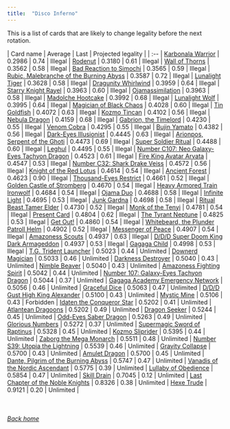 ```yaml
---
title:  "Disco Inferno"
---
```


This is a list of cards that are likely to change legality before the next rotation.

| Card name | Average | Last | Projected legality |
| :-- |
[Karbonala Warrior](https://db.ygoprodeck.com/card/?search=Karbonala%20Warrior) | 0.2986 | 0.74 | Illegal |
[Rodenut](https://db.ygoprodeck.com/card/?search=Rodenut) | 0.3180 | 0.61 | Illegal |
[Wall of Thorns](https://db.ygoprodeck.com/card/?search=Wall%20of%20Thorns) | 0.3562 | 0.58 | Illegal |
[Bad Reaction to Simochi](https://db.ygoprodeck.com/card/?search=Bad%20Reaction%20to%20Simochi) | 0.3565 | 0.59 | Illegal |
[Rubic, Malebranche of the Burning Abyss](https://db.ygoprodeck.com/card/?search=Rubic,%20Malebranche%20of%20the%20Burning%20Abyss) | 0.3587 | 0.72 | Illegal |
[Lunalight Tiger](https://db.ygoprodeck.com/card/?search=Lunalight%20Tiger) | 0.3628 | 0.58 | Illegal |
[Dragunity Whirlwind](https://db.ygoprodeck.com/card/?search=Dragunity%20Whirlwind) | 0.3959 | 0.64 | Illegal |
[Starry Knight Rayel](https://db.ygoprodeck.com/card/?search=Starry%20Knight%20Rayel) | 0.3963 | 0.60 | Illegal |
[Ojamassimilation](https://db.ygoprodeck.com/card/?search=Ojamassimilation) | 0.3963 | 0.58 | Illegal |
[Madolche Hootcake](https://db.ygoprodeck.com/card/?search=Madolche%20Hootcake) | 0.3992 | 0.68 | Illegal |
[Lunalight Wolf](https://db.ygoprodeck.com/card/?search=Lunalight%20Wolf) | 0.3995 | 0.64 | Illegal |
[Magician of Black Chaos](https://db.ygoprodeck.com/card/?search=Magician%20of%20Black%20Chaos) | 0.4028 | 0.60 | Illegal |
[Tin Goldfish](https://db.ygoprodeck.com/card/?search=Tin%20Goldfish) | 0.4072 | 0.63 | Illegal |
[Kozmo Tincan](https://db.ygoprodeck.com/card/?search=Kozmo%20Tincan) | 0.4102 | 0.56 | Illegal |
[Nebula Dragon](https://db.ygoprodeck.com/card/?search=Nebula%20Dragon) | 0.4159 | 0.68 | Illegal |
[Gabrion, the Timelord](https://db.ygoprodeck.com/card/?search=Gabrion,%20the%20Timelord) | 0.4230 | 0.55 | Illegal |
[Venom Cobra](https://db.ygoprodeck.com/card/?search=Venom%20Cobra) | 0.4295 | 0.55 | Illegal |
[Bujin Yamato](https://db.ygoprodeck.com/card/?search=Bujin%20Yamato) | 0.4382 | 0.56 | Illegal |
[Dark-Eyes Illusionist](https://db.ygoprodeck.com/card/?search=Dark-Eyes%20Illusionist) | 0.4445 | 0.63 | Illegal |
[Arionpos, Serpent of the Ghoti](https://db.ygoprodeck.com/card/?search=Arionpos,%20Serpent%20of%20the%20Ghoti) | 0.4473 | 0.69 | Illegal |
[Super Soldier Ritual](https://db.ygoprodeck.com/card/?search=Super%20Soldier%20Ritual) | 0.4488 | 0.60 | Illegal |
[Leghul](https://db.ygoprodeck.com/card/?search=Leghul) | 0.4495 | 0.55 | Illegal |
[Number C107: Neo Galaxy-Eyes Tachyon Dragon](https://db.ygoprodeck.com/card/?search=Number%20C107:%20Neo%20Galaxy-Eyes%20Tachyon%20Dragon) | 0.4523 | 0.61 | Illegal |
[Fire King Avatar Arvata](https://db.ygoprodeck.com/card/?search=Fire%20King%20Avatar%20Arvata) | 0.4547 | 0.53 | Illegal |
[Number C32: Shark Drake Veiss](https://db.ygoprodeck.com/card/?search=Number%20C32:%20Shark%20Drake%20Veiss) | 0.4572 | 0.56 | Illegal |
[Knight of the Red Lotus](https://db.ygoprodeck.com/card/?search=Knight%20of%20the%20Red%20Lotus) | 0.4614 | 0.54 | Illegal |
[Ancient Forest](https://db.ygoprodeck.com/card/?search=Ancient%20Forest) | 0.4623 | 0.90 | Illegal |
[Thousand-Eyes Restrict](https://db.ygoprodeck.com/card/?search=Thousand-Eyes%20Restrict) | 0.4661 | 0.52 | Illegal |
[Golden Castle of Stromberg](https://db.ygoprodeck.com/card/?search=Golden%20Castle%20of%20Stromberg) | 0.4670 | 0.54 | Illegal |
[Heavy Armored Train Ironwolf](https://db.ygoprodeck.com/card/?search=Heavy%20Armored%20Train%20Ironwolf) | 0.4684 | 0.54 | Illegal |
[Ojama Duo](https://db.ygoprodeck.com/card/?search=Ojama%20Duo) | 0.4688 | 0.58 | Illegal |
[Infinite Light](https://db.ygoprodeck.com/card/?search=Infinite%20Light) | 0.4695 | 0.53 | Illegal |
[Junk Gardna](https://db.ygoprodeck.com/card/?search=Junk%20Gardna) | 0.4698 | 0.58 | Illegal |
[Ritual Beast Tamer Elder](https://db.ygoprodeck.com/card/?search=Ritual%20Beast%20Tamer%20Elder) | 0.4730 | 0.52 | Illegal |
[Monk of the Tenyi](https://db.ygoprodeck.com/card/?search=Monk%20of%20the%20Tenyi) | 0.4781 | 0.54 | Illegal |
[Present Card](https://db.ygoprodeck.com/card/?search=Present%20Card) | 0.4804 | 0.62 | Illegal |
[The Tyrant Neptune](https://db.ygoprodeck.com/card/?search=The%20Tyrant%20Neptune) | 0.4825 | 0.53 | Illegal |
[Get Out!](https://db.ygoprodeck.com/card/?search=Get%20Out!) | 0.4860 | 0.54 | Illegal |
[Whitebeard, the Plunder Patroll Helm](https://db.ygoprodeck.com/card/?search=Whitebeard,%20the%20Plunder%20Patroll%20Helm) | 0.4902 | 0.52 | Illegal |
[Messenger of Peace](https://db.ygoprodeck.com/card/?search=Messenger%20of%20Peace) | 0.4907 | 0.54 | Illegal |
[Amazoness Scouts](https://db.ygoprodeck.com/card/?search=Amazoness%20Scouts) | 0.4937 | 0.63 | Illegal |
[D/D/D Super Doom King Dark Armageddon](https://db.ygoprodeck.com/card/?search=D/D/D%20Super%20Doom%20King%20Dark%20Armageddon) | 0.4937 | 0.53 | Illegal |
[Gagaga Child](https://db.ygoprodeck.com/card/?search=Gagaga%20Child) | 0.4998 | 0.53 | Illegal |
[T.G. Trident Launcher](https://db.ygoprodeck.com/card/?search=T.G.%20Trident%20Launcher) | 0.5023 | 0.44 | Unlimited |
[Downerd Magician](https://db.ygoprodeck.com/card/?search=Downerd%20Magician) | 0.5033 | 0.46 | Unlimited |
[Darkness Destroyer](https://db.ygoprodeck.com/card/?search=Darkness%20Destroyer) | 0.5040 | 0.43 | Unlimited |
[Nimble Beaver](https://db.ygoprodeck.com/card/?search=Nimble%20Beaver) | 0.5040 | 0.43 | Unlimited |
[Amazoness Fighting Spirit](https://db.ygoprodeck.com/card/?search=Amazoness%20Fighting%20Spirit) | 0.5042 | 0.44 | Unlimited |
[Number 107: Galaxy-Eyes Tachyon Dragon](https://db.ygoprodeck.com/card/?search=Number%20107:%20Galaxy-Eyes%20Tachyon%20Dragon) | 0.5044 | 0.37 | Unlimited |
[Gagaga Academy Emergency Network](https://db.ygoprodeck.com/card/?search=Gagaga%20Academy%20Emergency%20Network) | 0.5056 | 0.46 | Unlimited |
[Graceful Dice](https://db.ygoprodeck.com/card/?search=Graceful%20Dice) | 0.5063 | 0.47 | Unlimited |
[D/D/D Gust High King Alexander](https://db.ygoprodeck.com/card/?search=D/D/D%20Gust%20High%20King%20Alexander) | 0.5100 | 0.43 | Unlimited |
[Mystic Mine](https://db.ygoprodeck.com/card/?search=Mystic%20Mine) | 0.5106 | 0.43 | Forbidden |
[Idaten the Conqueror Star](https://db.ygoprodeck.com/card/?search=Idaten%20the%20Conqueror%20Star) | 0.5202 | 0.41 | Unlimited |
[Atlantean Dragoons](https://db.ygoprodeck.com/card/?search=Atlantean%20Dragoons) | 0.5202 | 0.49 | Unlimited |
[Dragon Seeker](https://db.ygoprodeck.com/card/?search=Dragon%20Seeker) | 0.5244 | 0.45 | Unlimited |
[Odd-Eyes Saber Dragon](https://db.ygoprodeck.com/card/?search=Odd-Eyes%20Saber%20Dragon) | 0.5263 | 0.49 | Unlimited |
[Glorious Numbers](https://db.ygoprodeck.com/card/?search=Glorious%20Numbers) | 0.5272 | 0.37 | Unlimited |
[Supermagic Sword of Raptinus](https://db.ygoprodeck.com/card/?search=Supermagic%20Sword%20of%20Raptinus) | 0.5328 | 0.45 | Unlimited |
[Kozmo Sliprider](https://db.ygoprodeck.com/card/?search=Kozmo%20Sliprider) | 0.5395 | 0.44 | Unlimited |
[Zaborg the Mega Monarch](https://db.ygoprodeck.com/card/?search=Zaborg%20the%20Mega%20Monarch) | 0.5511 | 0.48 | Unlimited |
[Number S39: Utopia the Lightning](https://db.ygoprodeck.com/card/?search=Number%20S39:%20Utopia%20the%20Lightning) | 0.5539 | 0.46 | Unlimited |
[Gravity Collapse](https://db.ygoprodeck.com/card/?search=Gravity%20Collapse) | 0.5700 | 0.43 | Unlimited |
[Amulet Dragon](https://db.ygoprodeck.com/card/?search=Amulet%20Dragon) | 0.5700 | 0.45 | Unlimited |
[Dante, Pilgrim of the Burning Abyss](https://db.ygoprodeck.com/card/?search=Dante,%20Pilgrim%20of%20the%20Burning%20Abyss) | 0.5747 | 0.47 | Unlimited |
[Vanadis of the Nordic Ascendant](https://db.ygoprodeck.com/card/?search=Vanadis%20of%20the%20Nordic%20Ascendant) | 0.5775 | 0.39 | Unlimited |
[Lullaby of Obedience](https://db.ygoprodeck.com/card/?search=Lullaby%20of%20Obedience) | 0.5854 | 0.47 | Unlimited |
[Skill Drain](https://db.ygoprodeck.com/card/?search=Skill%20Drain) | 0.7045 | 0.12 | Unlimited |
[Last Chapter of the Noble Knights](https://db.ygoprodeck.com/card/?search=Last%20Chapter%20of%20the%20Noble%20Knights) | 0.8326 | 0.38 | Unlimited |
[Hexe Trude](https://db.ygoprodeck.com/card/?search=Hexe%20Trude) | 0.9121 | 0.20 | Unlimited |

<br>

###### [Back home](index)